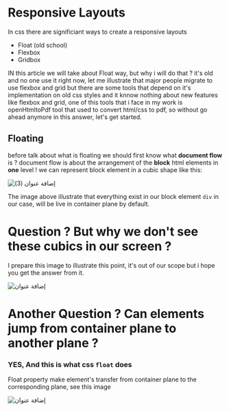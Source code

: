 # Responsive Layouts 

In css there are significiant ways to create a responsive layouts 
-  Float (old school)
-  Flexbox
-  Gridbox

IN this article we will take about Float way, but why i will do that ? it's old and no one use it right now, let me illustrate that major people migrate to use flexbox and grid but there are some tools that depend on it's implementation on old css styles and it knnow nothing about new features like flexbox and grid, one of this tools that i face in my work is openHtmltoPdf tool that used to convert html/css to pdf, so without go ahead anymore in this answer, let's get started.

## Floating
before talk about what is floating we should first know what **document flow** is ?
document flow is about the arrangement of the **block** html elements in **one** level ! we can represent block element in a cubic shape like this:


![إضافة عنوان (3)](https://github.com/user-attachments/assets/4ec49c38-54f0-4580-9299-44bd22a2569d)

The image above illustrate that everything exist in our block element `div` in our case, will be live in container plane by default.


# Question ? But why we don't see these cubics in our screen ? 

I prepare this image to illustrate this point, it's out of our scope but i hope you get the answer from it.

![إضافة عنوان](https://github.com/user-attachments/assets/f4f9ff53-90b1-4df9-8a9e-da40b7c0d4d2)

# Another Question ? Can elements jump from container plane to another plane ? 
### YES, And this is what css `float` does

Float property make element's transfer from container plane to the corresponding plane, see this image 


![إضافة عنوان](https://github.com/user-attachments/assets/93e900f4-d412-4b56-a77b-ac8774a66809)
